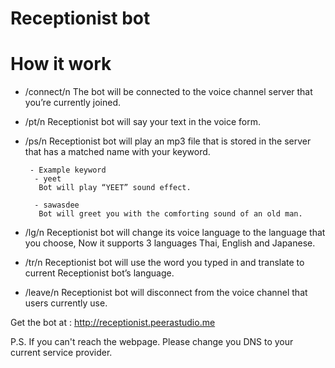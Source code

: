 # Receptionist bot

# How it work
  - /connect/n
The bot will be connected to the voice channel server that you’re currently joined.

  - /pt/n
Receptionist bot will say your text in the voice form.

  - /ps/n
Receptionist bot will play an mp3 file that is stored in the server that has a matched name with your keyword.

	     - Example keyword
          - yeet
           Bot will play “YEET” sound effect.

          - sawasdee
           Bot will greet you with the comforting sound of an old man.

  - /lg/n
Receptionist bot will change its voice language to the language that you choose, Now it supports 3 languages Thai, English and Japanese.

  - /tr/n
Receptionist bot will use the word you typed in and translate to current Receptionist bot’s language.

  - /leave/n
Receptionist bot will disconnect from the voice channel that users currently use.


Get the bot at : http://receptionist.peerastudio.me

P.S. If you can't reach the webpage. Please change you DNS to your current service provider.
